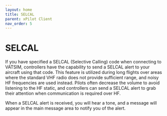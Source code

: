 ```yaml
---
layout: home
title: SELCAL
parent: xPilot Client
nav_order: 5
---
```


# SELCAL
If you have specified a SELCAL (Selective Calling) code when connecting to VATSIM, controllers have the capability to send a SELCAL alert to your aircraft using that code. This feature is utilized during long flights over areas where the standard VHF radio does not provide sufficient range, and noisy HF frequencies are used instead. Pilots often decrease the volume to avoid listening to the HF static, and controllers can send a SELCAL alert to grab their attention when communication is required over HF.

When a SELCAL alert is received, you will hear a tone, and a message will appear in the main message area to notify you of the alert.